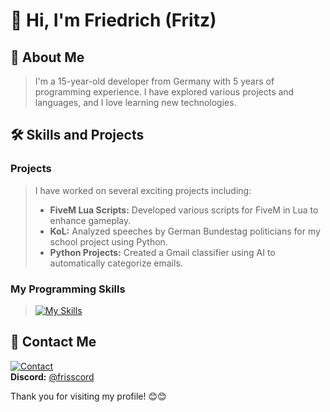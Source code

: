 # 👋 Hi, I'm Friedrich (Fritz)

## 🙇 About Me
> I'm a 15-year-old developer from Germany with 5 years of programming experience. I have explored various projects and languages, and I love learning new technologies.

## 🛠️ Skills and Projects

### Projects
> I have worked on several exciting projects including:
> - **FiveM Lua Scripts:** Developed various scripts for FiveM in Lua to enhance gameplay.
> - **KoL:** Analyzed speeches by German Bundestag politicians for my school project using Python.
> - **Python Projects:** Created a Gmail classifier using AI to automatically categorize emails.

### My Programming Skills
> [![My Skills](https://skillicons.dev/icons?i=py,html,css,lua,react,tailwind,sql)](https://google.com)

## 📨 Contact Me
[![Contact](https://skillicons.dev/icons?i=discord)](https://discordapp.com/users/your_discord_id) <br>
**Discord:** [@frisscord](https://discordapp.com/users/your_discord_id)

Thank you for visiting my profile! 😊😊
